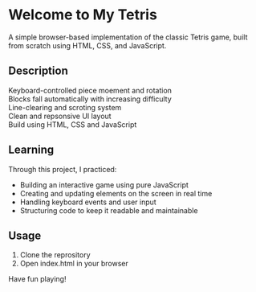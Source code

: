# Welcome to My Tetris
A simple browser-based implementation of the classic Tetris game, built from scratch using HTML, CSS, and JavaScript.

## Description
Keyboard-controlled piece moement and rotation  
Blocks fall automatically with increasing difficulty  
Line-clearing and scroting system  
Clean and repsonsive UI layout  
Build using HTML, CSS and JavaScript  

## Learning
Through this project, I practiced:  
- Building an interactive game using pure JavaScript  
- Creating and updating elements on the screen in real time  
- Handling keyboard events and user input  
- Structuring code to keep it readable and maintainable  

## Usage
1. Clone the reprository
2. Open index.html in your browser

Have fun playing!
